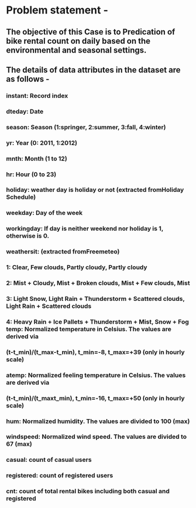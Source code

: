 # Problem statement -
## The objective of this Case is to Predication of bike rental count on daily based on the environmental and seasonal settings.
## The details of data attributes in the dataset are as follows -
### instant: Record index
### dteday: Date
### season: Season (1:springer, 2:summer, 3:fall, 4:winter)
### yr: Year (0: 2011, 1:2012)
### mnth: Month (1 to 12)
### hr: Hour (0 to 23)
### holiday: weather day is holiday or not (extracted fromHoliday Schedule)
### weekday: Day of the week
### workingday: If day is neither weekend nor holiday is 1, otherwise is 0.
### weathersit: (extracted fromFreemeteo)
### 1: Clear, Few clouds, Partly cloudy, Partly cloudy
### 2: Mist + Cloudy, Mist + Broken clouds, Mist + Few clouds, Mist
### 3: Light Snow, Light Rain + Thunderstorm + Scattered clouds, Light Rain + Scattered clouds
### 4: Heavy Rain + Ice Pallets + Thunderstorm + Mist, Snow + Fog temp: Normalized temperature in Celsius. The values are derived via
### (t-t_min)/(t_max-t_min), t_min=-8, t_max=+39 (only in hourly scale)
### atemp: Normalized feeling temperature in Celsius. The values are derived via
### (t-t_min)/(t_maxt_min), t_min=-16, t_max=+50 (only in hourly scale)
### hum: Normalized humidity. The values are divided to 100 (max)
### windspeed: Normalized wind speed. The values are divided to 67 (max)
### casual: count of casual users
### registered: count of registered users
### cnt: count of total rental bikes including both casual and registered
